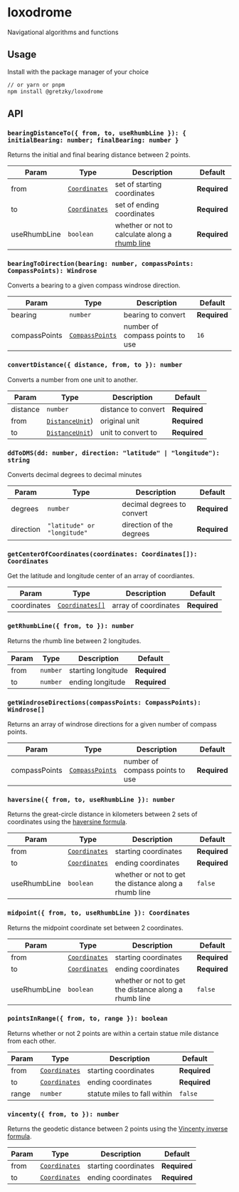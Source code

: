 # loxodrome

Navigational algorithms and functions

## Usage

Install with the package manager of your choice

```bash
// or yarn or pnpm
npm install @gretzky/loxodrome
```

## API

### `bearingDistanceTo({ from, to, useRhumbLine }): { initialBearing: number; finalBearing: number }`

Returns the initial and final bearing distance between 2 points.

| Param        | Type                                       | Description                                                                                | Default      |
| ------------ | ------------------------------------------ | ------------------------------------------------------------------------------------------ | ------------ |
| from         | [`Coordinates`](/src/types/coordinates.ts) | set of starting coordinates                                                                | **Required** |
| to           | [`Coordinates`](/src/types/coordinates.ts) | set of ending coordinates                                                                  | **Required** |
| useRhumbLine | `boolean`                                  | whether or not to calculate along a [rhumb line](https://en.wikipedia.org/wiki/Rhumb_line) | **Required** |

### `bearingToDirection(bearing: number, compassPoints: CompassPoints): Windrose`

Converts a bearing to a given compass windrose direction.

| Param         | Type                                     | Description                     | Default      |
| ------------- | ---------------------------------------- | ------------------------------- | ------------ |
| bearing       | `number`                                 | bearing to convert              | **Required** |
| compassPoints | [`CompassPoints`](/src/types/compass.ts) | number of compass points to use | `16`         |

### `convertDistance({ distance, from, to }): number`

Converts a number from one unit to another.

| Param    | Type                                      | Description         | Default      |
| -------- | ----------------------------------------- | ------------------- | ------------ |
| distance | `number`                                  | distance to convert | **Required** |
| from     | [`DistanceUnit`](/src/types/distance.ts)) | original unit       | **Required** |
| to       | [`DistanceUnit`](/src/types/distance.ts)) | unit to convert to  | **Required** |

### `ddToDMS(dd: number, direction: "latitude" | "longitude"): string`

Converts decimal degrees to decimal minutes

| Param     | Type                        | Description                | Default      |
| --------- | --------------------------- | -------------------------- | ------------ |
| degrees   | `number`                    | decimal degrees to convert | **Required** |
| direction | `"latitude" or "longitude"` | direction of the degrees   | **Required** |

### `getCenterOfCoordinates(coordinates: Coordinates[]): Coordinates`

Get the latitude and longitude center of an array of coordiantes.

| Param       | Type                                         | Description          | Default      |
| ----------- | -------------------------------------------- | -------------------- | ------------ |
| coordinates | [`Coordinates[]`](/src/types/coordinates.ts) | array of coordinates | **Required** |

### `getRhumbLine({ from, to }): number`

Returns the rhumb line between 2 longitudes.

| Param | Type     | Description        | Default      |
| ----- | -------- | ------------------ | ------------ |
| from  | `number` | starting longitude | **Required** |
| to    | `number` | ending longitude   | **Required** |

### `getWindroseDirections(compassPoints: CompassPoints): Windrose[]`

Returns an array of windrose directions for a given number of compass points.

| Param         | Type                                     | Description                     | Default      |
| ------------- | ---------------------------------------- | ------------------------------- | ------------ |
| compassPoints | [`CompassPoints`](/src/types/compass.ts) | number of compass points to use | **Required** |

### `haversine({ from, to, useRhumbLine }): number`

Returns the great-circle distance in kilometers between 2 sets of coordinates using the [haversine formula](https://en.wikipedia.org/wiki/Versine#hav).

| Param        | Type                                       | Description                                           | Default      |
| ------------ | ------------------------------------------ | ----------------------------------------------------- | ------------ |
| from         | [`Coordinates`](/src/types/coordinates.ts) | starting coordinates                                  | **Required** |
| to           | [`Coordinates`](/src/types/coordinates.ts) | ending coordinates                                    | **Required** |
| useRhumbLine | `boolean`                                  | whether or not to get the distance along a rhumb line | `false`      |

### `midpoint({ from, to, useRhumbLine }): Coordinates`

Returns the midpoint coordinate set between 2 coordinates.

| Param        | Type                                       | Description                                           | Default      |
| ------------ | ------------------------------------------ | ----------------------------------------------------- | ------------ |
| from         | [`Coordinates`](/src/types/coordinates.ts) | starting coordinates                                  | **Required** |
| to           | [`Coordinates`](/src/types/coordinates.ts) | ending coordinates                                    | **Required** |
| useRhumbLine | `boolean`                                  | whether or not to get the distance along a rhumb line | `false`      |

### `pointsInRange({ from, to, range }): boolean`

Returns whether or not 2 points are within a certain statue mile distance from each other.

| Param | Type                                       | Description                  | Default      |
| ----- | ------------------------------------------ | ---------------------------- | ------------ |
| from  | [`Coordinates`](/src/types/coordinates.ts) | starting coordinates         | **Required** |
| to    | [`Coordinates`](/src/types/coordinates.ts) | ending coordinates           | **Required** |
| range | `number`                                   | statute miles to fall within | `false`      |

### `vincenty({ from, to }): number`

Returns the geodetic distance between 2 points using the [Vincenty inverse formula](https://en.wikipedia.org/wiki/Vincenty%27s_formulae).

| Param | Type                                       | Description          | Default      |
| ----- | ------------------------------------------ | -------------------- | ------------ |
| from  | [`Coordinates`](/src/types/coordinates.ts) | starting coordinates | **Required** |
| to    | [`Coordinates`](/src/types/coordinates.ts) | ending coordinates   | **Required** |

